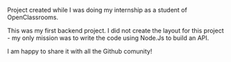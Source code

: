 Project created while I was doing my internship as a student of OpenClassrooms.

This was my first backend project. I did not create the layout for this project - my only mission was to write the code using Node.Js to build an API.

I am happy to share it with all the Github comunity!

